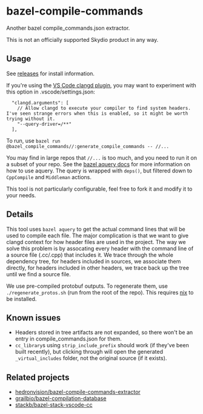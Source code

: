 # bazel-compile-commands
Another bazel compile_commands.json extractor.

This is not an officially supported Skydio product in any way.

## Usage
See [releases](https://github.com/danny-skydio/bazel-compile-commands/releases) for install information.

If you're using the [VS Code clangd plugin](https://marketplace.visualstudio.com/items?itemName=llvm-vs-code-extensions.vscode-clangd), you may want to experiment with this option in .vscode/settings.json:
```
  "clangd.arguments": [
    // Allow clangd to execute your compiler to find system headers. I've seen strange errors when this is enabled, so it might be worth trying without it.
    "--query-driver=/**"
  ],
```

To run, use `bazel run @bazel_compile_commands//:generate_compile_commands -- //...`

You may find in large repos that `//...` is too much, and you need to run it on a subset of your repo.
See the [bazel aquery docs](https://bazel.build/query/aquery) for more information on how to use aquery.
The query is wrapped with `deps()`, but filtered down to `CppCompile` and `Middleman` actions.

This tool is not particularly configurable, feel free to fork it and modify it to your needs.

## Details

This tool uses `bazel aquery` to get the actual command lines that will be used to compile each file.
The major complication is that we want to give clangd context for how header files are used in the project.
The way we solve this problem is by assocating every header with the command line of a source file (.cc/.cpp) that includes it.
We trace through the whole dependency tree, for headers included in sources, we associate them directly, for headers included in other headers, we trace back up the tree until we find a source file.

We use pre-compiled protobuf outputs. To regenerate them, use `./regenerate_protos.sh` (run from the root of the repo).
This requires [nix](https://nixos.org/download) to be installed.

## Known issues

- Headers stored in tree artifacts are not expanded, so there won't be an entry in compile_commands.json for them.
- `cc_library`s using `strip_include_prefix` should work (if they've been built recently), but clicking through will open the generated `_virtual_includes` folder, not the original source (if it exists).

## Related projects

- [hedronvision/bazel-compile-commands-extractor](https://github.com/hedronvision/bazel-compile-commands-extractor)
- [grailbio/bazel-compilation-database](https://github.com/grailbio/bazel-compilation-database)
- [stackb/bazel-stack-vscode-cc](https://github.com/stackb/bazel-stack-vscode-cc)
